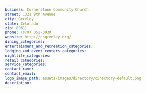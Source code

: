 ```yaml
---
business: Cornerstone Community Church
street: 1321 9th Avenue
city: Greeley
state: Colorado
zip: 80631
phone: (970) 352-3030
website: http://csgreeley.org/
dining_categories: 
entertainment_and_recreation_categories: 
lodging_and_event_centers_categories: 
nightlife_categories: 
retail_categories: 
service_categories: 
contact_name: 
contact_email: 
logo_image_path: assets/images/directory/directory-default.png
description: 
---
```

